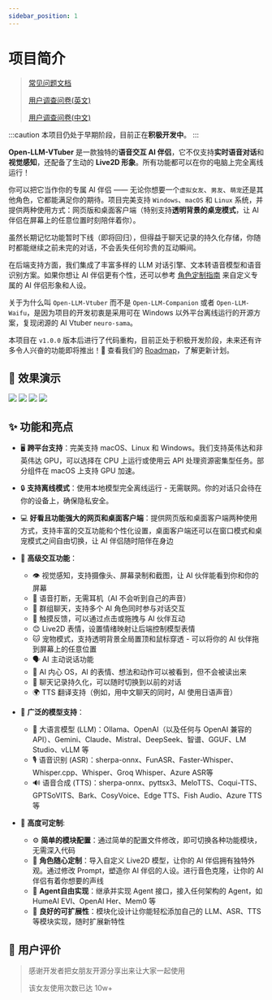 ```yaml
---
sidebar_position: 1
---
```


# 项目简介

> [常见问题文档](faq)
>
> [用户调查问卷(英文)](https://forms.gle/w6Y6PiHTZr1nzbtWA)
>
> [用户调查问卷(中文)](https://wj.qq.com/s2/16150415/f50a/)


:::caution
本项目仍处于早期阶段，目前正在**积极开发中**。
:::

**Open-LLM-VTuber** 是一款独特的**语音交互 AI 伴侣**，它不仅支持**实时语音对话**和**视觉感知**，还配备了生动的 **Live2D 形象**。所有功能都可以在你的电脑上完全离线运行！

你可以把它当作你的专属 AI 伴侣 —— 无论你想要一个`虚拟女友`、`男友`、`萌宠`还是其他角色，它都能满足你的期待。项目完美支持 `Windows`、`macOS` 和 `Linux` 系统，并提供两种使用方式：网页版和桌面客户端（特别支持**透明背景的桌宠模式**，让 AI 伴侣在屏幕上的任意位置时刻陪伴着你）。

虽然长期记忆功能暂时下线（即将回归），但得益于聊天记录的持久化存储，你随时都能继续之前未完的对话，不会丢失任何珍贵的互动瞬间。

在后端支持方面，我们集成了丰富多样的 LLM 对话引擎、文本转语音模型和语音识别方案。如果你想让 AI 伴侣更有个性，还可以参考 [角色定制指南](https://open-llm-vtuber.github.io/docs/user-guide/live2d) 来自定义专属的 AI 伴侣形象和人设。

关于为什么叫 `Open-LLM-Vtuber` 而不是 `Open-LLM-Companion` 或者 `Open-LLM-Waifu`，是因为项目的开发初衷是采用可在 Windows 以外平台离线运行的开源方案，复现闭源的 AI Vtuber `neuro-sama`。

本项目在 `v1.0.0` 版本后进行了代码重构，目前正处于积极开发阶段，未来还有许多令人兴奋的功能即将推出！🚀 查看我们的 [Roadmap](https://github.com/users/t41372/projects/1/views/5)，了解更新计划。


## 👀 效果演示

<div style={{display: 'flex', justifyContent: 'center', gap: '20px', flexWrap: 'wrap'}}>
  <img src={require('./img/i1.jpg').default} style={{width: '410px'}} />
  <img src={require('./img/i2.jpg').default} style={{width: '410px'}} />
  <img src={require('./img/i3.jpg').default} style={{width: '410px'}} />
  <img src={require('./img/i4.jpg').default} style={{width: '410px'}} />
</div>


## ✨ 功能和亮点

- 🖥️ **跨平台支持**：完美支持 macOS、Linux 和 Windows。我们支持英伟达和非英伟达 GPU，可以选择在 CPU 上运行或使用云 API 处理资源密集型任务。部分组件在 macOS 上支持 GPU 加速。

- 🔒 **支持离线模式**：使用本地模型完全离线运行 - 无需联网。你的对话只会待在你的设备上，确保隐私安全。

- 💻 **好看且功能强大的网页和桌面客户端**：提供网页版和桌面客户端两种使用方式，支持丰富的交互功能和个性化设置，桌面客户端还可以在窗口模式和桌宠模式之间自由切换，让 AI 伴侣随时陪伴在身边

- 🎯 **高级交互功能**：
  - 👁️ 视觉感知，支持摄像头、屏幕录制和截图，让 AI 伙伴能看到你和你的屏幕
  - 🎤 语音打断，无需耳机（AI 不会听到自己的声音）
  - 👥 群组聊天，支持多个 AI 角色同时参与对话交互
  - 🫱 触摸反馈，可以通过点击或拖拽与 AI 伙伴互动
  - 😊 Live2D 表情，设置情绪映射让后端控制模型表情
  - 🐱 宠物模式，支持透明背景全局置顶和鼠标穿透 - 可以将你的 AI 伙伴拖到屏幕上的任意位置
  - 🗣️ AI 主动说话功能
  - 💭 AI 内心 OS，AI 的表情、想法和动作可以被看到，但不会被读出来
  - 💾 聊天记录持久化，可以随时切换到以前的对话
  - 🌍 TTS 翻译支持（例如，用中文聊天的同时，AI 使用日语声音）

- 🧠 **广泛的模型支持**：
  - 🤖 大语言模型 (LLM)：Ollama、OpenAI（以及任何与 OpenAI 兼容的 API）、Gemini、Claude、Mistral、DeepSeek、智谱、GGUF、LM Studio、vLLM 等
  - 🎙️ 语音识别 (ASR)：sherpa-onnx、FunASR、Faster-Whisper、Whisper.cpp、Whisper、Groq Whisper、Azure ASR等
  - 🔊 语音合成 (TTS)：sherpa-onnx、pyttsx3、MeloTTS、Coqui-TTS、GPTSoVITS、Bark、CosyVoice、Edge TTS、Fish Audio、Azure TTS等

- 🔧 **高度可定制**:
  - ⚙️ **简单的模块配置**：通过简单的配置文件修改，即可切换各种功能模块，无需深入代码
  - 🎨 **角色随心定制**：导入自定义 Live2D 模型，让你的 AI 伴侣拥有独特外观。通过修改 Prompt，塑造你 AI 伴侣的人设。进行音色克隆，让你的 AI 伴侣有着你想要的声线
  - 🧩 **Agent自由实现**：继承并实现 Agent 接口，接入任何架构的 Agent，如 HumeAI EVI、OpenAI Her、Mem0 等
  - 🔌 **良好的可扩展性**：模块化设计让你能轻松添加自己的 LLM、ASR、TTS 等模块实现，随时扩展新特性


## 👥 用户评价
> 感谢开发者把女朋友开源分享出来让大家一起使用
> 
> 该女友使用次数已达 10w+